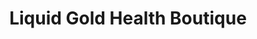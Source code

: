 ---
title: "Liquid Gold Health Boutique"
url: /parksville/liquid-gold-health-boutique/
shop: cannabis
---